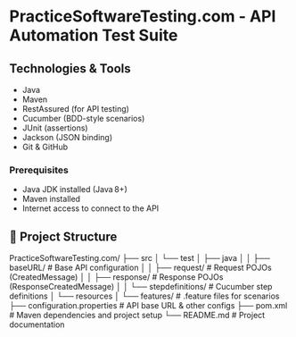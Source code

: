 #  PracticeSoftwareTesting.com - API Automation Test Suite

##  Technologies & Tools

- Java
- Maven
- RestAssured (for API testing)
- Cucumber (BDD-style scenarios)
- JUnit (assertions)
- Jackson (JSON binding)
- Git & GitHub

###  Prerequisites

- Java JDK installed (Java 8+)
- Maven installed
- Internet access to connect to the API

## 📁 Project Structure

PracticeSoftwareTesting.com/
├── src
│   └── test
│       ├── java
│       │   ├── baseURL/              # Base API configuration
│       │   ├── request/              # Request POJOs (CreatedMessage)
│       │   ├── response/             # Response POJOs (ResponseCreatedMessage)
│       │   └── stepdefinitions/      # Cucumber step definitions
│       └── resources
│           └── features/             # .feature files for scenarios
├── configuration.properties          # API base URL & other configs
├── pom.xml                           # Maven dependencies and project setup
└── README.md                         # Project documentation
